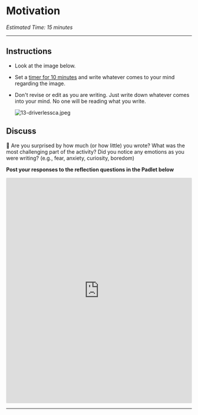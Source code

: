 # Motivation

*Estimated Time: 15 minutes*

---

## Instructions

- Look at the image below.
- Set a [timer for 10 minutes](https://www.google.com/search?q=timer+10+minutes&rlz=1C5CHFA_enUS963US965&sxsrf=AOaemvLWDgDs5cHcecBaoxzhNqVjPgzMIw%3A1636560346599&ei=2u2LYZKLJPi3qtsPgOqrkAQ&oq=timer+5+minutes&gs_lcp=Cgdnd3Mtd2l6EAEYADIHCAAQRxCwAzIHCAAQRxCwAzIHCAAQRxCwAzIHCAAQRxCwAzIHCAAQRxCwAzIHCAAQRxCwAzIHCAAQRxCwAzIHCAAQRxCwAzIHCAAQsAMQQzIHCAAQsAMQQ0oECEEYAFAAWABguBtoAXACeACAAQCIAQCSAQCYAQDIAQrAAQE&sclient=gws-wiz) and write whatever comes to your mind regarding the image.
- Don't revise or edit as you are writing. Just write down whatever comes into your mind. No one will be reading what you write.
    
    ![13-driverlessca.jpeg](/communicating-for-success/drafting/motivation/driverlessca.jpeg)
    

## Discuss

<aside>


💬 Are you surprised by how much (or how little) you wrote?
What was the most challenging part of the activity?
Did you notice any emotions as you were writing? (e.g., fear, anxiety, curiosity, boredom)

**Post your responses to the reflection questions in the Padlet below**

</aside>

<div style="border:1px solid rgba(0,0,0,0.1);border-radius:2px;box-sizing:border-box;overflow:hidden;position:relative;width:100%;background:#F4F4F4"><iframe src="https://padlet.com/curriculumpad/z9wbsfs3o9liptf" frameborder="0" allow="camera;microphone;geolocation" style="width:100%;height:608px;display:block;padding:0;margin:0"></iframe></div>

---

